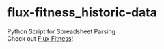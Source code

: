 # flux-fitness_historic-data
Python Script for Spreadsheet Parsing  
Check out [Flux Fitness](https://github.com/cornell-dti/flux-fitness)!
